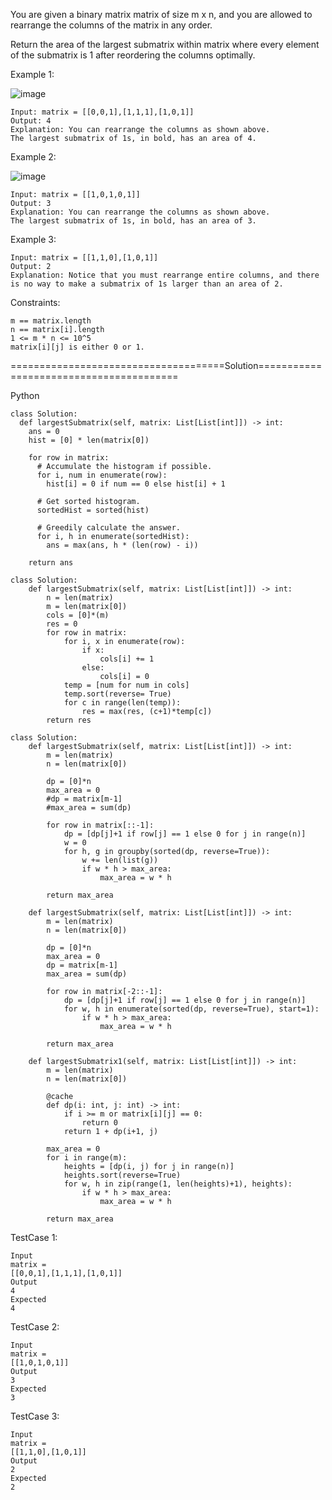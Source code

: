 You are given a binary matrix matrix of size m x n, and you are allowed to rearrange the columns of the matrix in any order.

Return the area of the largest submatrix within matrix where every element of the submatrix is 1 after reordering the columns optimally.

 

Example 1:

![image](https://github.com/Pughal/leetcode_solutions/assets/22728867/e55f8b29-8455-46d0-8a36-215107d76d74)

```
Input: matrix = [[0,0,1],[1,1,1],[1,0,1]]
Output: 4
Explanation: You can rearrange the columns as shown above.
The largest submatrix of 1s, in bold, has an area of 4.
```

Example 2:

![image](https://github.com/Pughal/leetcode_solutions/assets/22728867/bcf60883-34db-4986-b885-7d3e612ab41e)

```
Input: matrix = [[1,0,1,0,1]]
Output: 3
Explanation: You can rearrange the columns as shown above.
The largest submatrix of 1s, in bold, has an area of 3.
```

Example 3:
```
Input: matrix = [[1,1,0],[1,0,1]]
Output: 2
Explanation: Notice that you must rearrange entire columns, and there is no way to make a submatrix of 1s larger than an area of 2.
``` 

Constraints:
```
m == matrix.length
n == matrix[i].length
1 <= m * n <= 10^5
matrix[i][j] is either 0 or 1.
```



=====================================Solution========================================

Python

```
class Solution:
  def largestSubmatrix(self, matrix: List[List[int]]) -> int:
    ans = 0
    hist = [0] * len(matrix[0])

    for row in matrix:
      # Accumulate the histogram if possible.
      for i, num in enumerate(row):
        hist[i] = 0 if num == 0 else hist[i] + 1

      # Get sorted histogram.
      sortedHist = sorted(hist)

      # Greedily calculate the answer.
      for i, h in enumerate(sortedHist):
        ans = max(ans, h * (len(row) - i))

    return ans
```

```
class Solution:
    def largestSubmatrix(self, matrix: List[List[int]]) -> int:
        n = len(matrix)
        m = len(matrix[0])
        cols = [0]*(m)
        res = 0
        for row in matrix:
            for i, x in enumerate(row):
                if x:
                    cols[i] += 1
                else:
                    cols[i] = 0
            temp = [num for num in cols]
            temp.sort(reverse= True)
            for c in range(len(temp)):
                res = max(res, (c+1)*temp[c])
        return res
```

```
class Solution:
    def largestSubmatrix(self, matrix: List[List[int]]) -> int:
        m = len(matrix)
        n = len(matrix[0])

        dp = [0]*n
        max_area = 0
        #dp = matrix[m-1]
        #max_area = sum(dp)

        for row in matrix[::-1]:
            dp = [dp[j]+1 if row[j] == 1 else 0 for j in range(n)]
            w = 0
            for h, g in groupby(sorted(dp, reverse=True)):
                w += len(list(g))
                if w * h > max_area:
                    max_area = w * h

        return max_area

    def largestSubmatrix(self, matrix: List[List[int]]) -> int:
        m = len(matrix)
        n = len(matrix[0])

        dp = [0]*n
        max_area = 0
        dp = matrix[m-1]
        max_area = sum(dp)

        for row in matrix[-2::-1]:
            dp = [dp[j]+1 if row[j] == 1 else 0 for j in range(n)]
            for w, h in enumerate(sorted(dp, reverse=True), start=1):
                if w * h > max_area:
                    max_area = w * h

        return max_area

    def largestSubmatrix1(self, matrix: List[List[int]]) -> int:
        m = len(matrix)
        n = len(matrix[0])

        @cache
        def dp(i: int, j: int) -> int:
            if i >= m or matrix[i][j] == 0:
                return 0
            return 1 + dp(i+1, j)
        
        max_area = 0
        for i in range(m):
            heights = [dp(i, j) for j in range(n)]
            heights.sort(reverse=True)
            for w, h in zip(range(1, len(heights)+1), heights):
                if w * h > max_area:
                    max_area = w * h

        return max_area
```

TestCase 1:
```
Input
matrix =
[[0,0,1],[1,1,1],[1,0,1]]
Output
4
Expected
4
```

TestCase 2:
```
Input
matrix =
[[1,0,1,0,1]]
Output
3
Expected
3
```

TestCase 3:
```
Input
matrix =
[[1,1,0],[1,0,1]]
Output
2
Expected
2
```

